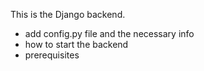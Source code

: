 This is the Django backend.

- add config.py file and the necessary info
- how to start the backend
- prerequisites